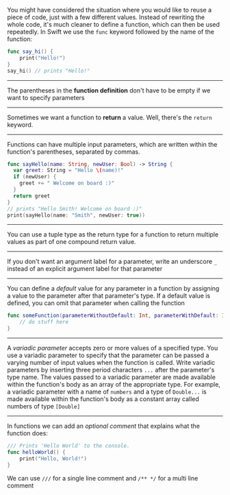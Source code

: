 You might have considered the situation where you would like to reuse a piece of code, just with a few different values.
Instead of rewriting the whole code, it's much cleaner to define a function, which can then be used repeatedly.
In Swift we use the `func` keyword followed by the name of the function:
```swift
func say_hi() {
	print("Hello!")
}
say_hi() // prints "Hello!"
```

---

The parentheses in the __function definition__ don't have to be empty if we want to specify parameters

---

Sometimes we want a function to __return__ a value.
Well, there's the `return` keyword.

---

Functions can have multiple input parameters, which are written within the function's parentheses, separated by commas.
```swift
func sayHello(name: String, newUser: Bool) -> String {
  var greet: String = "Hello \(name)!"
  if (newUser) {
    greet += " Welcome on board :)"
  }
  return greet
}
// prints "Hello Smith! Welcome on board :)"
print(sayHello(name: "Smith", newUser: true))
```

---

You can use a tuple type as the return type for a function to return multiple values as part of one compound return value.

---

If you don't want an argument label for a parameter, write an underscore `_` instead of an explicit argument label for that parameter

---

You can define a _default_ value for any parameter in a function by assigning a value to the parameter after that parameter's type.
If a default value is defined, you can omit that parameter when calling the function
```swift
func someFunction(parameterWithoutDefault: Int, parameterWithDefault: Int = 12) {
	// do stuff here
}
```

---

A _variadic parameter_ accepts zero or more values of a specified type.
You use a variadic parameter to specify that the parameter can be passed a varying number of input values when the function is called.
Write variadic parameters by inserting three period characters `...` after the parameter's type name.
The values passed to a variadic parameter are made available within the function's body as an array of the appropriate type.
For example, a variadic parameter with a name of `numbers` and a type of `Double...` is made available within the function's body as a constant array called numbers of type `[Double]`

---

In functions we can add an _optional comment_ that explains what the function does:
```swift
/// Prints 'Hello World' to the console.
func helloWorld() {
    print("Hello, World!")
}
```
We can use `///` for a single line comment and `/** */` for a multi line comment

